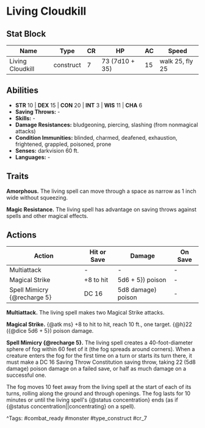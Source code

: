 # Living Cloudkill

## Stat Block

| Name | Type | CR | HP | AC | Speed |
|------|------|----|----|----|-------|
| Living Cloudkill | construct | 7 | 73 (7d10 + 35) | 15 | walk 25, fly 25 |

## Abilities

- **STR** 10 | **DEX** 15 | **CON** 20 | **INT** 3 | **WIS** 11 | **CHA** 6
- **Saving Throws:** -  
- **Skills:** -  
- **Damage Resistances:** bludgeoning, piercing, slashing (from nonmagical attacks)  
- **Condition Immunities:** blinded, charmed, deafened, exhaustion, frightened, grappled, poisoned, prone  
- **Senses:** darkvision 60 ft.  
- **Languages:** -

## Traits

**Amorphous.** The living spell can move through a space as narrow as 1 inch wide without squeezing.

**Magic Resistance.** The living spell has advantage on saving throws against spells and other magical effects.


## Actions

| Action | Hit or Save | Damage | On Save |
|--------|--------------|--------|----------|
| Multiattack | - | - | - |
| Magical Strike | +8 to hit | 5d6 + 5}) poison | - |
| Spell Mimicry {@recharge 5} | DC 16 | 5d8 damage) poison | - |

**Multiattack.** The living spell makes two Magical Strike attacks.

**Magical Strike.** {@atk ms} +8 to hit to hit, reach 10 ft., one target. {@h}22 ({@dice 5d6 + 5}) poison damage.

**Spell Mimicry {@recharge 5}.** The living spell creates a 40-foot-diameter sphere of fog within 60 feet of it (the fog spreads around corners). When a creature enters the fog for the first time on a turn or starts its turn there, it must make a DC 16 Saving Throw Constitution saving throw, taking 22 (5d8 damage) poison damage on a failed save, or half as much damage on a successful one.

The fog moves 10 feet away from the living spell at the start of each of its turns, rolling along the ground and through openings. The fog lasts for 10 minutes or until the living spell's {@status concentration} ends (as if {@status concentration||concentrating} on a spell).


^Tags: #combat_ready #monster #type_construct #cr_7